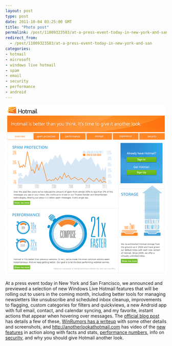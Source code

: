 ```yaml
---
layout: post
type: post
date: 2011-10-04 03:25:00 GMT
title: "Photo post"
permalink: /post/11009323583/at-a-press-event-today-in-new-york-and-san
redirect_from: 
  - /post/11009323583/at-a-press-event-today-in-new-york-and-san
categories:
- hotmail
- microsoft
- windows live hotmail
- spam
- email
- security
- performance
- android
---
```

![](/assets/images/tumblr_lsiugeEbRE1qb098no1_1280.png)

<p>At a press event today in New York and San Francisco, we announced and previewed a selection of new Windows Live Hotmail features that will be rolling out to users in the coming month, including better tools for managing newsletters like unsubscribe and scheduled inbox cleanup, improvements to flagging, custom categories for filters and quickviews, a new Android app with full email, contact, and calendar syncing, and my favorite, instant actions that appear when hovering over messages. The <a href="http://windowsteamblog.com/windows_live/b/windowslive/archive/2011/10/03/hotmail-declares-war-on-graymail.aspx">official blog post</a> has details a few of these, <a href="http://www.winrumors.com/hotmail-updated-to-include-gmail-like-tagging-and-more-outlook-features/">WinRumors has a writeup</a> with some other details and screenshots, and <a href="http://anotherlookathotmail.com">http://anotherlookathotmail.com</a> has video of the <a href="http://www.microsoft.com/windows/windowslive/anotherlookathotmail/upcoming-features/">new features</a> in action along with facts and stats, <a href="http://www.microsoft.com/windows/windowslive/anotherlookathotmail/performance/">performance numbers</a>, info on <a href="http://www.microsoft.com/windows/windowslive/anotherlookathotmail/security/">security</a>, and why you should give Hotmail another look.</p>